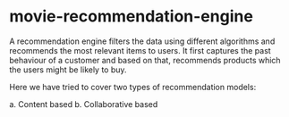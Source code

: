 # movie-recommendation-engine
A recommendation engine filters the data using different algorithms and recommends the most relevant items to users. It first captures the past behaviour of a customer and based on that, recommends products which the users might be likely to buy.

Here we have tried to cover two types of recommendation models:

a. Content based
b. Collaborative based
